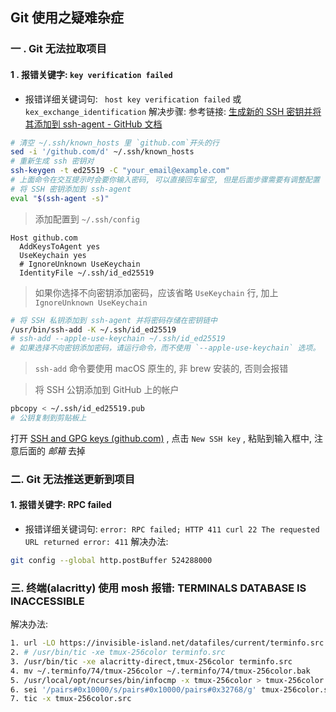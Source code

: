 ## Git 使用之疑难杂症

### 一 .  Git 无法拉取项目
#### 1 .  报错关键字:  `key verification failed`
* 报错详细关键词句:  ` host key verification failed`  或  ` kex_exchange_identification `
解决步骤:
	参考链接: [生成新的 SSH 密钥并将其添加到 ssh-agent - GitHub 文档](https://docs.github.com/zh/authentication/connecting-to-github-with-ssh/generating-a-new-ssh-key-and-adding-it-to-the-ssh-agent)
```bash
# 清空 ~/.ssh/known_hosts 里 `github.com`开头的行
sed -i '/github.com/d' ~/.ssh/known_hosts
# 重新生成 ssh 密钥对
ssh-keygen -t ed25519 -C "your_email@example.com"
# 上面命令在交互提示时会要你输入密码, 可以直接回车留空, 但是后面步骤需要有调整配置
# 将 SSH 密钥添加到 ssh-agent
eval "$(ssh-agent -s)"
```
>  添加配置到 `~/.ssh/config`
```
Host github.com
  AddKeysToAgent yes
  UseKeychain yes
  # IgnoreUnknown UseKeychain
  IdentityFile ~/.ssh/id_ed25519
```
> 如果你选择不向密钥添加密码，应该省略 `UseKeychain` 行,  加上 `IgnoreUnknown UseKeychain`
```bash
# 将 SSH 私钥添加到 ssh-agent 并将密码存储在密钥链中
/usr/bin/ssh-add -K ~/.ssh/id_ed25519
# ssh-add --apple-use-keychain ~/.ssh/id_ed25519
# 如果选择不向密钥添加密码，请运行命令，而不使用 `--apple-use-keychain` 选项。
```
> `ssh-add`  命令要使用 macOS 原生的, 非 brew 安装的, 否则会报错

> 将 SSH 公钥添加到 GitHub 上的帐户
```bash
pbcopy < ~/.ssh/id_ed25519.pub
# 公钥复制到剪贴板上
```
打开 [SSH and GPG keys (github.com)](https://github.com/settings/keys) , 点击 `New SSH key` ,  粘贴到输入框中,  注意后面的 *邮箱* 去掉

###  二.  Git 无法推送更新到项目
#### 1.  报错关键字: RPC  failed
* 报错详细关键词句: `error: RPC failed; HTTP 411 curl 22 The requested URL returned error: 411`
解决办法:
```bash
git config --global http.postBuffer 524288000
```

### 三.  终端(alacritty) 使用 mosh 报错: TERMINALS DATABASE IS INACCESSIBLE
 解决办法:
```bash
1. url -LO https://invisible-island.net/datafiles/current/terminfo.src.gz && gunzip terminfo.src.gz
2. # /usr/bin/tic -xe tmux-256color terminfo.src
3. /usr/bin/tic -xe alacritty-direct,tmux-256color terminfo.src
4. mv ~/.terminfo/74/tmux-256color ~/.terminfo/74/tmux-256color.bak
5. /usr/local/opt/ncurses/bin/infocmp -x tmux-256color > tmux-256color.src
6. sei '/pairs#0x10000/s/pairs#0x10000/pairs#0x32768/g' tmux-256color.src
7. tic -x tmux-256color.src
```